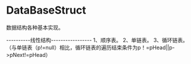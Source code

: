 # DataBaseStruct
数据结构各种基本实现。

----------线性结构-----------------
1、顺序表。
2、单链表。
3、循环链表。（与单链表（p!=null）相比，循环链表的遍历结束条件为p！=pHead||p->pNext!=pHead）

